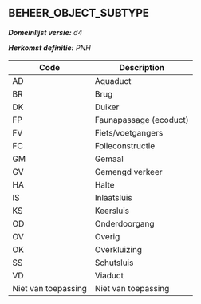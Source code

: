## BEHEER_OBJECT_SUBTYPE

*__Domeinlijst versie:__ d4*

*__Herkomst definitie:__ PNH*

|__Code__ |__Description__	|
|	---	|	---	|
| AD | Aquaduct |
| BR | Brug |
| DK | Duiker |
| FP | Faunapassage (ecoduct) |
| FV | Fiets/voetgangers |
| FC | Folieconstructie |
| GM | Gemaal |
| GV | Gemengd verkeer |
| HA | Halte |
| IS | Inlaatsluis |
| KS | Keersluis |
| OD | Onderdoorgang |
| OV | Overig |
| OK | Overkluizing |
| SS | Schutsluis |
| VD | Viaduct |
| Niet van toepassing | Niet van toepassing |